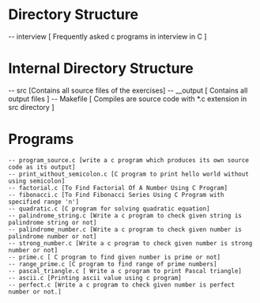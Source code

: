 # Directory Structure
-- interview [ Frequently asked c programs in interview in C ]

# Internal Directory Structure
-- src [Contains all source files of the exercises]
-- __output [ Contains all output files ]
-- Makefile [ Compiles are source code with *.c extension in src directory ]

# Programs
	-- program_source.c [write a c program which produces its own source code as its output]
	-- print_without_semicolon.c [C program to print hello world without using semicolon] 
	-- factorial.c [To Find Factorial Of A Number Using C Program]
	-- fibonacci.c [To Find Fibonacci Series Using C Program with specified range 'n']
	-- quadratic.c [C program for solving quadratic equation]
	-- palindrome_string.c [Write a c program to check given string is palindrome string or not]
	-- palindrome_number.c [Write a c program to check given number is palindrome number or not]
	-- strong_number.c [Write a c program to check given number is strong number or not]
	-- prime.c [ C program to find given number is prime or not]
	-- range_prime.c [C program to find range of prime numbers]
	-- pascal_triangle.c [ Write a c program to print Pascal triangle]
	-- ascii.c [Printing ascii value using c program]
	-- perfect.c [Write a c program to check given number is perfect number or not.]
